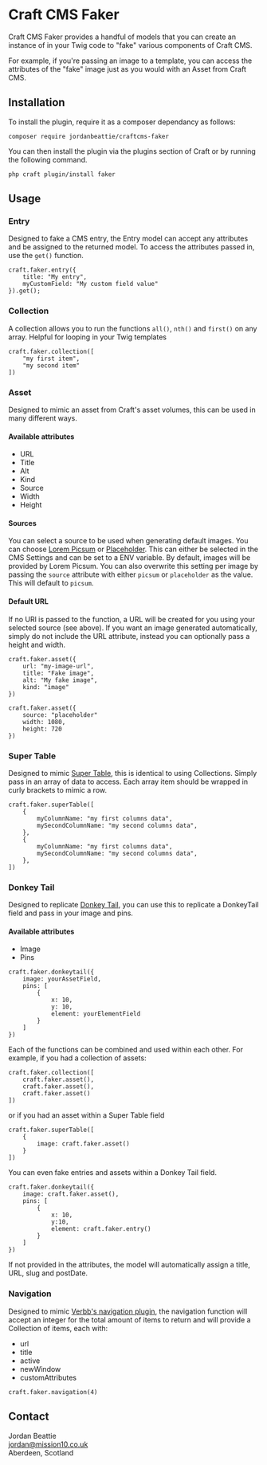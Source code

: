 # Craft CMS Faker

Craft CMS Faker provides a handful of models that you can create an instance of in your Twig code to "fake" various components of Craft CMS. 

For example, if you're passing an image to a template, you can access the attributes of the "fake" image just as you would with an Asset from Craft CMS.

## Installation
To install the plugin, require it as a composer dependancy as follows: 
```
composer require jordanbeattie/craftcms-faker
```

You can then install the plugin via the plugins section of Craft or by running the following command. 
```
php craft plugin/install faker
```

## Usage 

### Entry
Designed to fake a CMS entry, the Entry model can accept any attributes and be assigned to the returned model.
To access the attributes passed in, use the `get()` function.
```
craft.faker.entry({
    title: "My entry", 
    myCustomField: "My custom field value"
}).get();
```

### Collection
A collection allows you to run the functions `all()`, `nth()` and `first()` on any array. Helpful for looping in your Twig templates
```
craft.faker.collection([
    "my first item", 
    "my second item"
])
```

### Asset
Designed to mimic an asset from Craft's asset volumes, this can be used in many different ways. 

#### Available attributes
- URL
- Title
- Alt
- Kind
- Source
- Width 
- Height

#### Sources
You can select a source to be used when generating default images. You can choose [Lorem Picsum](https://picsum.photos) or [Placeholder](https://placeholder.com). This can either be selected in the CMS Settings and can be set to a ENV variable. 
By default, images will be provided by Lorem Picsum. 
You can also overwrite this setting per image by passing the `source` attribute with either `picsum` or `placeholder` as the value. This will default to `picsum`.

#### Default URL
If no URl is passed to the function, a URL will be created for you using your selected source (see above). 
If you want an image generated automatically, simply do not include the URL attribute, instead you can optionally pass a height and width. 

```
craft.faker.asset({
    url: "my-image-url", 
    title: "Fake image", 
    alt: "My fake image", 
    kind: "image"
})

craft.faker.asset({
    source: "placeholder"
    width: 1080, 
    height: 720
})
```

### Super Table
Designed to mimic [Super Table](https://verbb.io/craft-plugins/super-table/features), this is identical to using Collections. Simply pass in an array of data to access. 
Each array item should be wrapped in curly brackets to mimic a row. 

```
craft.faker.superTable([
    {
        myColumnName: "my first columns data", 
        mySecondColumnName: "my second columns data", 
    },
    {
        myColumnName: "my first columns data", 
        mySecondColumnName: "my second columns data", 
    },
])
```

### Donkey Tail
Designed to replicate [Donkey Tail](https://simplygoodwork.com/blog/donkeytail-use-cases-for-craft-cms), you can use this to replicate a DonkeyTail field and pass in your image and pins.

#### Available attributes
- Image
- Pins

```
craft.faker.donkeytail({
    image: yourAssetField, 
    pins: [
        {
            x: 10, 
            y: 10, 
            element: yourElementField
        }
    ]
})
```

Each of the functions can be combined and used within each other. For example, if you had a collection of assets:

```
craft.faker.collection([
    craft.faker.asset(),
    craft.faker.asset(),
    craft.faker.asset()
])
```

or if you had an asset within a Super Table field

```
craft.faker.superTable([
    {
        image: craft.faker.asset()
    }
])
```

You can even fake entries and assets within a Donkey Tail field. 

```
craft.faker.donkeytail({
    image: craft.faker.asset(), 
    pins: [
        {
            x: 10, 
            y:10, 
            element: craft.faker.entry()
        }
    ]
})
```

If not provided in the attributes, the model will automatically assign a title, URL, slug and postDate.


### Navigation
Designed to mimic [Verbb's navigation plugin](https://verbb.io/craft-plugins/navigation/features), the navigation function will accept an integer for the total amount of items to return and will provide a Collection of items, each with: 
- url
- title
- active
- newWindow
- customAttributes

```
craft.faker.navigation(4)
```

## Contact 
Jordan Beattie <br>
jordan@mission10.co.uk <br>
Aberdeen, Scotland
